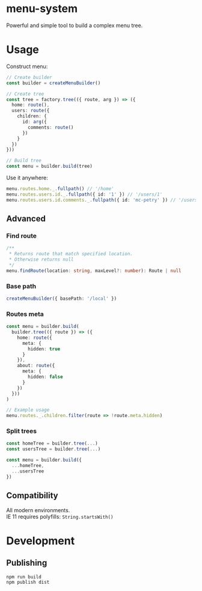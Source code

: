 # menu-system

Powerful and simple tool to build a complex menu tree.

# Usage

Construct menu:

```ts
// Create builder
const builder = createMenuBuilder()

// Create tree
const tree = factory.tree(({ route, arg }) => ({
  home: route(),
  users: route({
    children: {
      id: arg({
        comments: route()
      })
    }
  })
}))

// Build tree
const menu = builder.build(tree)
```

Use it anywhere:

```ts
menu.routes.home._.fullpath() // '/home'
menu.routes.users.id._.fullpath({ id: '1' }) // '/users/1'
menu.routes.users.id.comments._.fullpath({ id: 'mc-petry' }) // '/users/mc-petry/comments'
```

## Advanced

### Find route

```ts
/**
 * Returns route that match specified location.
 * Otherwise returns null
 */
menu.findRoute(location: string, maxLevel?: number): Route | null
```

### Base path

```ts
createMenuBuilder({ basePath: '/local' })
```

### Routes meta

```ts
const menu = builder.build(
  builder.tree(({ route }) => ({
    home: route({
      meta: {
        hidden: true
      }
    }),
    about: route({
      meta: {
        hidden: false
      }
    })
  }))
)

// Example usage
menu.routes._.children.filter(route => !route.meta.hidden)
```

### Split trees

```ts
const homeTree = builder.tree(...)
const usersTree = builder.tree(...)

const menu = builder.build({
  ...homeTree,
  ...usersTree
})
```

## Compatibility

All modern environments.\
IE 11 requires polyfills: `String.startsWith()`

# Development

## Publishing

`npm run build`\
`npm publish dist`